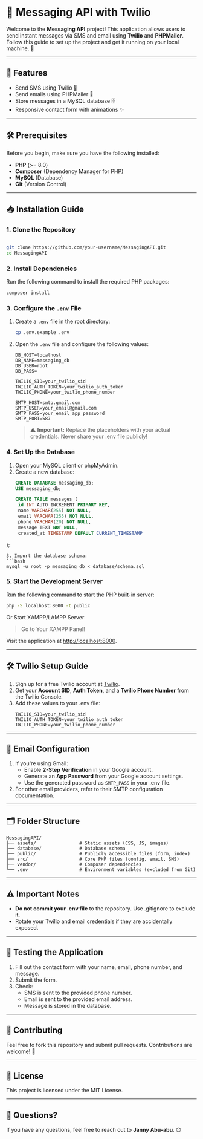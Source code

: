 # 📩 Messaging API with Twilio

Welcome to the **Messaging API** project! This application allows users to send instant messages via SMS and email using **Twilio** and **PHPMailer**. Follow this guide to set up the project and get it running on your local machine. 🚀

---

## 🌟 Features
- Send SMS using Twilio 📱
- Send emails using PHPMailer 📧
- Store messages in a MySQL database 🗄️
- Responsive contact form with animations ✨

---

## 🛠️ Prerequisites
Before you begin, make sure you have the following installed:
- **PHP** (>= 8.0)
- **Composer** (Dependency Manager for PHP)
- **MySQL** (Database)
- **Git** (Version Control)

---

## 📥 Installation Guide

### 1. Clone the Repository
```bash

git clone https://github.com/your-username/MessagingAPI.git
cd MessagingAPI
```
### 2. Install Dependencies
Run the following command to install the required PHP packages:
```bash
composer install
```

### 3. Configure the `.env` File
1. Create a `.env` file in the root directory:
   ```bash
   cp .env.example .env
   ```
2. Open the `.env` file and configure the following values:
   ```properties
   DB_HOST=localhost
   DB_NAME=messaging_db
   DB_USER=root
   DB_PASS=

   TWILIO_SID=your_twilio_sid
   TWILIO_AUTH_TOKEN=your_twilio_auth_token
   TWILIO_PHONE=your_twilio_phone_number

   SMTP_HOST=smtp.gmail.com
   SMTP_USER=your_email@gmail.com
   SMTP_PASS=your_email_app_password
   SMTP_PORT=587
   ```

   > ⚠️ **Important:** Replace the placeholders with your actual credentials. Never share your .env file publicly!

### 4. Set Up the Database
1. Open your MySQL client or phpMyAdmin.
2. Create a new database:
   ```sql
   CREATE DATABASE messaging_db;
   USE messaging_db;

   CREATE TABLE messages (
    id INT AUTO_INCREMENT PRIMARY KEY,
    name VARCHAR(255) NOT NULL,
    email VARCHAR(255) NOT NULL,
    phone VARCHAR(20) NOT NULL,
    message TEXT NOT NULL,
    created_at TIMESTAMP DEFAULT CURRENT_TIMESTAMP
);
   ```
3. Import the database schema:
   ```bash
   mysql -u root -p messaging_db < database/schema.sql
   ```

### 5. Start the Development Server
Run the following command to start the PHP built-in server:
```bash
php -S localhost:8000 -t public
```
Or Start XAMPP/LAMPP Server
>Go to Your XAMPP Panel!

Visit the application at [http://localhost:8000](http://localhost:8000).

---

## 🛠️ Twilio Setup Guide
1. Sign up for a free Twilio account at [Twilio](https://www.twilio.com/try-twilio).
2. Get your **Account SID**, **Auth Token**, and a **Twilio Phone Number** from the Twilio Console.
3. Add these values to your .env file:
   ```properties
   TWILIO_SID=your_twilio_sid
   TWILIO_AUTH_TOKEN=your_twilio_auth_token
   TWILIO_PHONE=your_twilio_phone_number
   ```

---

## 📧 Email Configuration
1. If you're using Gmail:
   - Enable **2-Step Verification** in your Google account.
   - Generate an **App Password** from your Google account settings.
   - Use the generated password as `SMTP_PASS` in your .env file.
2. For other email providers, refer to their SMTP configuration documentation.

---

## 🗂️ Folder Structure
```
MessagingAPI/
├── assets/                # Static assets (CSS, JS, images)
├── database/              # Database schema
├── public/                # Publicly accessible files (form, index)
├── src/                   # Core PHP files (config, email, SMS)
├── vendor/                # Composer dependencies
└── .env                   # Environment variables (excluded from Git)
```

---

## ⚠️ Important Notes
- **Do not commit your .env file** to the repository. Use .gitignore to exclude it.
- Rotate your Twilio and email credentials if they are accidentally exposed.

---

## 🧪 Testing the Application
1. Fill out the contact form with your name, email, phone number, and message.
2. Submit the form.
3. Check:
   - SMS is sent to the provided phone number.
   - Email is sent to the provided email address.
   - Message is stored in the database.

---

## 🤝 Contributing
Feel free to fork this repository and submit pull requests. Contributions are welcome! 🎉

---

## 📜 License
This project is licensed under the MIT License.

---

## 💬 Questions?
If you have any questions, feel free to reach out to **Janny Abu-abu**. 😊
```
